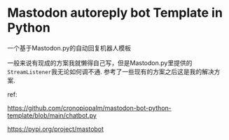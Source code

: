 # Mastodon autoreply bot Template in Python

一个基于Mastodon.py的自动回复机器人模板

一般来说有现成的方案我就懒得自己写，但是Mastodon.py里提供的`StreamListener`我无论如何调不通. 参考了一些现有的方案之后这是我的解决方案.

ref:

https://github.com/cronopiopalm/mastodon-bot-python-template/blob/main/chatbot.py

https://pypi.org/project/mastobot
